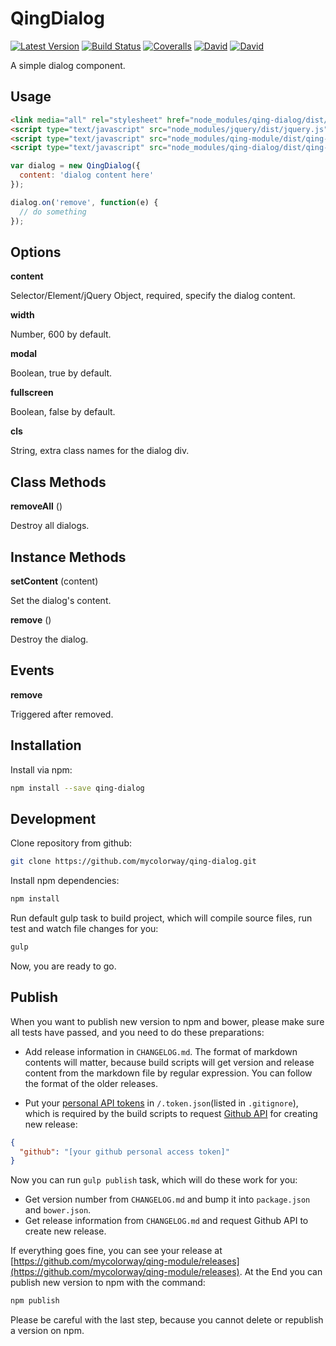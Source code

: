 # QingDialog

[![Latest Version](https://img.shields.io/npm/v/qing-dialog.svg)](https://www.npmjs.com/package/qing-dialog)
[![Build Status](https://img.shields.io/travis/mycolorway/qing-dialog.svg)](https://travis-ci.org/mycolorway/qing-dialog)
[![Coveralls](https://img.shields.io/coveralls/mycolorway/qing-dialog.svg)](https://coveralls.io/github/mycolorway/qing-dialog)
[![David](https://img.shields.io/david/mycolorway/qing-dialog.svg)](https://david-dm.org/mycolorway/qing-dialog)
[![David](https://img.shields.io/david/dev/mycolorway/qing-dialog.svg)](https://david-dm.org/mycolorway/qing-dialog#info=devDependencies)

A simple dialog component.

## Usage

```html
<link media="all" rel="stylesheet" href="node_modules/qing-dialog/dist/qing-dialog.css">
<script type="text/javascript" src="node_modules/jquery/dist/jquery.js"></script>
<script type="text/javascript" src="node_modules/qing-module/dist/qing-module.js"></script>
<script type="text/javascript" src="node_modules/qing-dialog/dist/qing-dialog.js"></script>
```

```js
var dialog = new QingDialog({
  content: 'dialog content here'
});

dialog.on('remove', function(e) {
  // do something
});
```

## Options

__content__

Selector/Element/jQuery Object, required, specify the dialog content.

__width__

Number, 600 by default.

__modal__

Boolean, true by default.

__fullscreen__

Boolean, false by default.

__cls__

String, extra class names for the dialog div.

## Class Methods

__removeAll__ ()

Destroy all dialogs.

## Instance Methods

__setContent__ (content)

Set the dialog's content.

__remove__ ()

Destroy the dialog.

## Events

__remove__

Triggered after removed.

## Installation

Install via npm:

```bash
npm install --save qing-dialog
```

## Development

Clone repository from github:

```bash
git clone https://github.com/mycolorway/qing-dialog.git
```

Install npm dependencies:

```bash
npm install
```

Run default gulp task to build project, which will compile source files, run test and watch file changes for you:

```bash
gulp
```

Now, you are ready to go.

## Publish

When you want to publish new version to npm and bower, please make sure all tests have passed, and you need to do these preparations:

* Add release information in `CHANGELOG.md`. The format of markdown contents will matter, because build scripts will get version and release content from the markdown file by regular expression. You can follow the format of the older releases.

* Put your [personal API tokens](https://github.com/blog/1509-personal-api-tokens) in `/.token.json`(listed in `.gitignore`), which is required by the build scripts to request [Github API](https://developer.github.com/v3/) for creating new release:

```json
{
  "github": "[your github personal access token]"
}
```

Now you can run `gulp publish` task, which will do these work for you:

* Get version number from `CHANGELOG.md` and bump it into `package.json` and `bower.json`.
* Get release information from `CHANGELOG.md` and request Github API to create new release.

If everything goes fine, you can see your release at [https://github.com/mycolorway/qing-module/releases](https://github.com/mycolorway/qing-module/releases). At the End you can publish new version to npm with the command:

```bash
npm publish
```

Please be careful with the last step, because you cannot delete or republish a version on npm.
